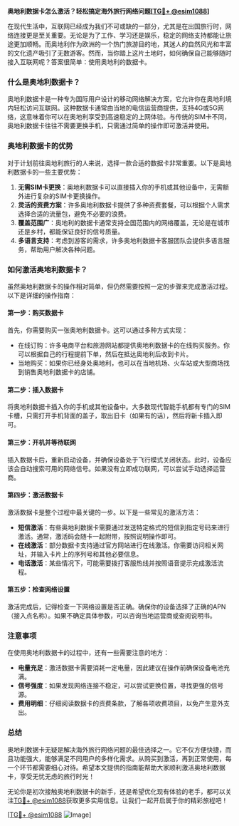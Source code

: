 **奥地利数据卡怎么激活？轻松搞定海外旅行网络问题[[TG💪+ @esim1088](https://t.me/s/esim1088)]**

在现代生活中，互联网已经成为我们不可或缺的一部分，尤其是在出国旅行时，网络连接更是至关重要。无论是为了工作、学习还是娱乐，稳定的网络支持都能让旅途更加顺畅。而奥地利作为欧洲的一个热门旅游目的地，其迷人的自然风光和丰富的文化遗产吸引了无数游客。然而，当你踏上这片土地时，如何确保自己能够随时接入互联网呢？答案很简单：使用奥地利的数据卡。

### 什么是奥地利数据卡？

奥地利数据卡是一种专为国际用户设计的移动网络解决方案，它允许你在奥地利境内轻松访问互联网。这种数据卡通常由当地的电信运营商提供，支持4G或5G网络，这意味着你可以在奥地利享受到高速稳定的上网体验。与传统的SIM卡不同，奥地利数据卡往往不需要更换手机，只需通过简单的操作即可激活并使用。

### 奥地利数据卡的优势

对于计划前往奥地利旅行的人来说，选择一款合适的数据卡非常重要。以下是奥地利数据卡的一些主要优势：

1. **无需SIM卡更换**：奥地利数据卡可以直接插入你的手机或其他设备中，无需额外进行复杂的SIM卡更换操作。
2. **灵活的资费方案**：许多奥地利数据卡提供了多种资费套餐，可以根据个人需求选择合适的流量包，避免不必要的浪费。
3. **覆盖范围广**：奥地利的数据卡通常支持全国范围内的网络覆盖，无论是在城市还是乡村，都能保证良好的信号质量。
4. **多语言支持**：考虑到游客的需求，许多奥地利数据卡客服团队会提供多语言服务，帮助用户解决各种问题。

### 如何激活奥地利数据卡？

虽然奥地利数据卡的操作相对简单，但仍然需要按照一定的步骤来完成激活过程。以下是详细的操作指南：

#### 第一步：购买数据卡

首先，你需要购买一张奥地利数据卡。这可以通过多种方式实现：
- 在线订购：许多电商平台和旅游网站都提供奥地利数据卡的在线购买服务。你可以根据自己的行程提前下单，然后在抵达奥地利后收到卡片。
- 当地购买：如果你已经身处奥地利，也可以在当地机场、火车站或大型商场找到销售奥地利数据卡的店铺。

#### 第二步：插入数据卡

将奥地利数据卡插入你的手机或其他设备中。大多数现代智能手机都有专门的SIM卡槽，只需打开手机背面的盖子，取出旧卡（如果有的话），然后将新卡插入即可。

#### 第三步：开机并等待联网

插入数据卡后，重新启动设备，并确保设备处于飞行模式关闭状态。此时，设备应该会自动搜索可用的网络信号。如果没有立即成功联网，可以尝试手动选择运营商。

#### 第四步：激活数据卡

激活数据卡是整个过程中最关键的一步。以下是一些常见的激活方法：

- **短信激活**：有些奥地利数据卡需要通过发送特定格式的短信到指定号码来进行激活。通常，激活码会随卡一起附带，按照说明操作即可。
- **在线激活**：部分数据卡支持通过官方网站进行在线激活。你需要访问相关网址，并输入卡片上的序列号和其他必要信息。
- **电话激活**：某些情况下，可能需要拨打客服热线并按照语音提示完成激活流程。

#### 第五步：检查网络设置

激活完成后，记得检查一下网络设置是否正确。确保你的设备选择了正确的APN（接入点名称）。如果不确定具体参数，可以咨询当地运营商或查阅说明书。

### 注意事项

在使用奥地利数据卡的过程中，还有一些需要注意的地方：

- **电量充足**：激活数据卡需要消耗一定电量，因此建议在操作前确保设备电池充满。
- **信号强度**：如果发现网络连接不稳定，可以尝试更换位置，寻找更强的信号源。
- **费用明细**：仔细阅读数据卡的资费条款，了解各项收费项目，以免产生意外支出。

### 总结

奥地利数据卡无疑是解决海外旅行网络问题的最佳选择之一。它不仅方便快捷，而且功能强大，能够满足不同用户的多样化需求。从购买到激活，再到正常使用，每一个环节都需要细心对待。希望本文提供的指南能帮助大家顺利激活奥地利数据卡，享受无忧无虑的旅行时光！

无论你是初次接触奥地利数据卡的新手，还是希望优化现有体验的老手，都可以关注[TG💪+ @esim1088](https://t.me/s/esim1088)获取更多实用信息。让我们一起开启属于你的精彩旅程吧！

[[TG💪+ @esim1088](https://t.me/s/esim1088) ![Image](https://i.postimg.cc/4NQfJmqS/Snipaste-2025-05-13-00-14-12.png)]